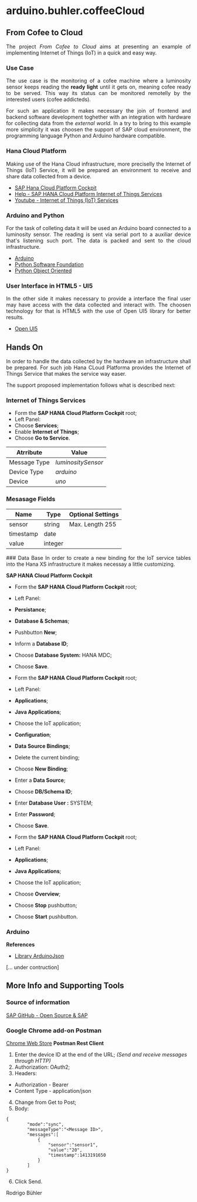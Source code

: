 # arduino.buhler.coffeeCloud

## From Cofee to Cloud 
 <div style="text-align: justify;">

The project _From Cofee to Cloud_ aims at presenting an example of implementing Internet of Things (IoT) in a quick and easy way. 

### Use Case
The use case is the monitoring of a cofee machine where a luminosity sensor keeps reading the **ready light** until it gets on, meaning cofee ready to be served. This way its status can be monitored remotelly by the interested users (cofee addicteds).

For such an application it makes necessary the join of frontend and backend software development toghether with an integration with hardware for collecting data from the _external world_. In a try to bring to this example more simplicity it was choosen the support of SAP cloud environment, the programming language Python and Arduino hardware compatible.

### Hana Cloud Platform
Making use of the Hana Cloud infrastructure, more preciselly the Internet of Things (IoT) Service, it will be prepared an environment to receive and share data collected from a device.
- [SAP Hana Cloud Platform Cockpit](https://account.hanatrial.ondemand.com)
- [Help - SAP HANA Cloud Platform Internet of Things Services](https://help.hana.ondemand.com/iot/frameset.htm?ad829c660e584c329200022332f04d00.html)
- [Youtube - Internet of Things (IoT) Services](https://www.youtube.com/playlist?list=PLkzo92owKnVxzjoxwJdaa400E_UqkzE8J)

### Arduino and Python
For the task of colleting data it will be used an Arduino board connected to a luminosity sensor. The reading is sent via serial port to a auxiliar device that's listening such port. The data is packed and sent to the cloud infrastructure.
- [Arduino](https://www.arduino.cc/)
- [Python Software Foundation](https://www.python.org/)
- [Python Object Oriented](https://www.tutorialspoint.com/python/pdf/python_classes_objects.pdf)

### User Interface in HTML5 - UI5
In the other side it makes necessary to provide a interface the final user may have access with the data collected and interact with. The choosen technology for that is HTML5 with the use of Open UI5 library for better results.
- [Open UI5](http://openui5.org/)
 </div>

## Hands On
 <div style="text-align: justify;">
In order to handle the data collected by the hardware an infrastructure shall be prepared. For such job Hana CLoud Platforma provides the Internet of Things Service that makes the service way easer.

The support proposed implementation follows what is described next:

### Internet of Things Services

- Form the **SAP HANA Cloud Platform Cockpit** root;
- Left Panel:
 - Choose **Services**;
 - Enable **Internet of Things**;
 - Choose **Go to Service**.

Atrribute        | Value
-----------------|---------------------
Message Type     | _luminositySensor_ 
Device Type      | _arduino_
Device           | _uno_ 

### Mesasage Fields
Name | Type | Optional Settings
-----| -----| -----------------
sensor    | string  | Max. Length 255
timestamp | date    | 
value     | integer 

 </div>
 
 <div style="text-align: justify;">
### Data Base
In order to create a new binding for the IoT service tables into the Hana XS infrastructure it makes necessay a little customizing.

**SAP HANA Cloud Platform Cockpit**
- Form the **SAP HANA Cloud Platform Cockpit** root;
- Left Panel:
 - **Persistance**;
 - **Database & Schemas**;
 - Pushbutton **New**;
 - Inform a **Database ID**;
 - Choose **Database System:** HANA MDC;
 - Choose **Save**.

- Form the **SAP HANA Cloud Platform Cockpit** root;
- Left Panel:
 - **Applications**;
 - **Java Applications**;
 - Choose the IoT application;
 - **Configuration**;
 - **Data Source Bindings**;
 - Delete the current binding;
 - Choose **New Binding**;
 - Enter a **Data Source**;
 - Choose **DB/Schema ID**;
 - Enter **Database User :** SYSTEM;
 - Enter **Password**;
 - Choose **Save**.
 
- Form the **SAP HANA Cloud Platform Cockpit** root;
- Left Panel:
 - **Applications**;
 - **Java Applications**;
 - Choose the IoT application;
 - Choose **Overview**;
 - Choose **Stop** pushbutton;
 - Choose **Start** pushbutton.
 
</div>


### Arduino

**References**
- [Library ArduinoJson](https://github.com/bblanchon/ArduinoJson)

<div style="text-align: justify;">
[... under contruction]
 </div>

## More Info and Supporting Tools

### Source of information
[SAP GitHub - Open Source & SAP](http://sap.github.io/index.html?sort=asc&filter=featured)

### Google Chrome add-on Postman
[Chrome Web Store](https://www.google.com.br/url?sa=t&rct=j&q=&esrc=s&source=web&cd=1&cad=rja&uact=8&sqi=2&ved=0ahUKEwiH-ejl9YrPAhXLIpAKHWpVDBkQFggoMAA&url=https%3A%2F%2Fchrome.google.com%2Fwebstore%2Fdetail%2Fpostman%2Ffhbjgbiflinjbdggehcddcbncdddomop%3Fhl%3Den&usg=AFQjCNE_Yq59TT1ZExzJ68FTldg4ho_lGw&sig2=s2A-KDOCEgGroyvXH0nKHA&bvm=bv.132479545,d.Y2I)
**Postman Rest Client**
1. Enter the device ID at the end of the URL; _(Send and receive messages through HTTP)_
2. Authorization: OAuth2;
3. Headers: 
*   Authorization - Bearer **<Device Token>**
*   Content Type - application/json
4. Change from Get to Post;
5. Body:
````
{
        "mode":"sync",
        "messageType":"<Message ID>",
        "messages":[
            {
                "sensor":"sensor1",
                "value":"20",
                "timestamp":1413191650   
            }
        ]
}
````
6. Click Send.

Rodrigo Bühler
